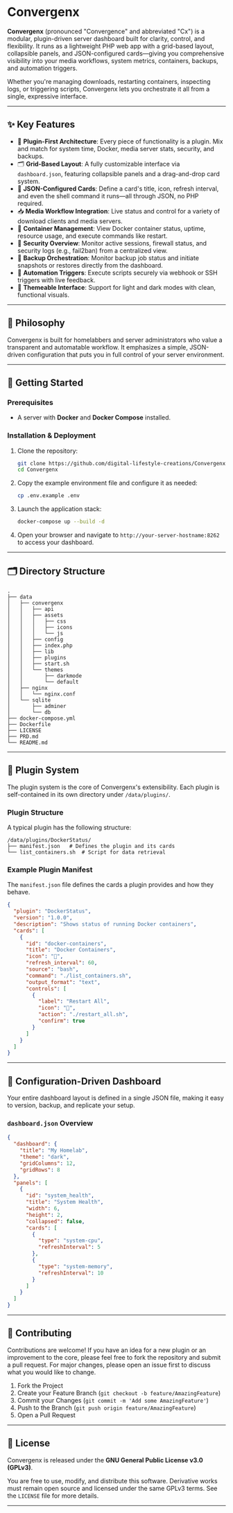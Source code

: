 # Convergenx

**Convergenx** (pronounced "Convergence" and abbreviated "Cx") is a modular, plugin-driven server dashboard built for clarity, control, and flexibility. It runs as a lightweight PHP web app with a grid-based layout, collapsible panels, and JSON-configured cards—giving you comprehensive visibility into your media workflows, system metrics, containers, backups, and automation triggers.

Whether you're managing downloads, restarting containers, inspecting logs, or triggering scripts, Convergenx lets you orchestrate it all from a single, expressive interface.

---

## ✨ Key Features

- 🧩 **Plugin-First Architecture**: Every piece of functionality is a plugin. Mix and match for system time, Docker, media server stats, security, and backups.
- 🗂️ **Grid-Based Layout**: A fully customizable interface via `dashboard.json`, featuring collapsible panels and a drag-and-drop card system.
- 📄 **JSON-Configured Cards**: Define a card's title, icon, refresh interval, and even the shell command it runs—all through JSON, no PHP required.
- 📥 **Media Workflow Integration**: Live status and control for a variety of download clients and media servers.
- 🐳 **Container Management**: View Docker container status, uptime, resource usage, and execute commands like restart.
- 🔐 **Security Overview**: Monitor active sessions, firewall status, and security logs (e.g., fail2ban) from a centralized view.
- 💾 **Backup Orchestration**: Monitor backup job status and initiate snapshots or restores directly from the dashboard.
- 📲 **Automation Triggers**: Execute scripts securely via webhook or SSH triggers with live feedback.
- 🎨 **Themeable Interface**: Support for light and dark modes with clean, functional visuals.

---

## 🧠 Philosophy

Convergenx is built for homelabbers and server administrators who value a transparent and automatable workflow. It emphasizes a simple, JSON-driven configuration that puts you in full control of your server environment.

---

## 🚀 Getting Started

### Prerequisites
- A server with **Docker** and **Docker Compose** installed.

### Installation & Deployment
1.  Clone the repository:
    ~~~bash
    git clone https://github.com/digital-lifestyle-creations/Convergenx.git
    cd Convergenx
    ~~~
2.  Copy the example environment file and configure it as needed:
    ~~~bash
    cp .env.example .env
    ~~~
3.  Launch the application stack:
    ~~~bash
    docker-compose up --build -d
    ~~~
4.  Open your browser and navigate to `http://your-server-hostname:8262` to access your dashboard.

---

## 🗂️  Directory Structure

~~~
.
├── data
│   ├── convergenx
│   │   ├── api
│   │   ├── assets
│   │   │   ├── css
│   │   │   ├── icons
│   │   │   └── js
│   │   ├── config
│   │   ├── index.php
│   │   ├── lib
│   │   ├── plugins
│   │   ├── start.sh
│   │   └── themes
│   │       ├── darkmode
│   │       └── default
│   ├── nginx
│   │   └── nginx.conf
│   └── sqlite
│       ├── adminer
│       └── db
├── docker-compose.yml
├── Dockerfile
├── LICENSE
├── PRD.md
└── README.md
~~~

---

## 🧩 Plugin System

The plugin system is the core of Convergenx's extensibility. Each plugin is self-contained in its own directory under `/data/plugins/`.

### Plugin Structure
A typical plugin has the following structure:
~~~
/data/plugins/DockerStatus/
├── manifest.json   # Defines the plugin and its cards
└── list_containers.sh  # Script for data retrieval
~~~

### Example Plugin Manifest
The `manifest.json` file defines the cards a plugin provides and how they behave.
~~~json
{
  "plugin": "DockerStatus",
  "version": "1.0.0",
  "description": "Shows status of running Docker containers",
  "cards": [
    {
      "id": "docker-containers",
      "title": "Docker Containers",
      "icon": "🐳",
      "refresh_interval": 60,
      "source": "bash",
      "command": "./list_containers.sh",
      "output_format": "text",
      "controls": [
        {
          "label": "Restart All",
          "icon": "🔄",
          "action": "./restart_all.sh",
          "confirm": true
        }
      ]
    }
  ]
}
~~~

---

## 📄 Configuration-Driven Dashboard

Your entire dashboard layout is defined in a single JSON file, making it easy to version, backup, and replicate your setup.

### `dashboard.json` Overview
~~~json
{
  "dashboard": {
    "title": "My Homelab",
    "theme": "dark",
    "gridColumns": 12,
    "gridRows": 8
  },
  "panels": [
    {
      "id": "system_health",
      "title": "System Health",
      "width": 6,
      "height": 2,
      "collapsed": false,
      "cards": [
        {
          "type": "system-cpu",
          "refreshInterval": 5
        },
        {
          "type": "system-memory",
          "refreshInterval": 10
        }
      ]
    }
  ]
}
~~~

---

## 🤝 Contributing

Contributions are welcome! If you have an idea for a new plugin or an improvement to the core, please feel free to fork the repository and submit a pull request. For major changes, please open an issue first to discuss what you would like to change.

1.  Fork the Project
2.  Create your Feature Branch (`git checkout -b feature/AmazingFeature`)
3.  Commit your Changes (`git commit -m 'Add some AmazingFeature'`)
4.  Push to the Branch (`git push origin feature/AmazingFeature`)
5.  Open a Pull Request

---

## 📜 License

Convergenx is released under the **GNU General Public License v3.0 (GPLv3)**.

You are free to use, modify, and distribute this software. Derivative works must remain open source and licensed under the same GPLv3 terms. See the `LICENSE` file for more details.

---
